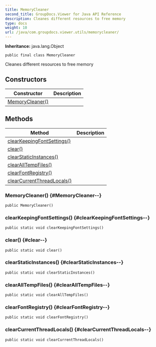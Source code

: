 ```yaml
---
title: MemoryCleaner
second_title: GroupDocs.Viewer for Java API Reference
description: Cleanes different resources to free memory
type: docs
weight: 10
url: /java/com.groupdocs.viewer.utils/memorycleaner/
---
```

**Inheritance:**
java.lang.Object
```
public final class MemoryCleaner
```

Cleanes different resources to free memory
## Constructors

| Constructor | Description |
| --- | --- |
| [MemoryCleaner()](#MemoryCleaner--) |  |
## Methods

| Method | Description |
| --- | --- |
| [clearKeepingFontSettings()](#clearKeepingFontSettings--) |  |
| [clear()](#clear--) |  |
| [clearStaticInstances()](#clearStaticInstances--) |  |
| [clearAllTempFiles()](#clearAllTempFiles--) |  |
| [clearFontRegistry()](#clearFontRegistry--) |  |
| [clearCurrentThreadLocals()](#clearCurrentThreadLocals--) |  |
### MemoryCleaner() {#MemoryCleaner--}
```
public MemoryCleaner()
```


### clearKeepingFontSettings() {#clearKeepingFontSettings--}
```
public static void clearKeepingFontSettings()
```




### clear() {#clear--}
```
public static void clear()
```




### clearStaticInstances() {#clearStaticInstances--}
```
public static void clearStaticInstances()
```




### clearAllTempFiles() {#clearAllTempFiles--}
```
public static void clearAllTempFiles()
```




### clearFontRegistry() {#clearFontRegistry--}
```
public static void clearFontRegistry()
```




### clearCurrentThreadLocals() {#clearCurrentThreadLocals--}
```
public static void clearCurrentThreadLocals()
```




